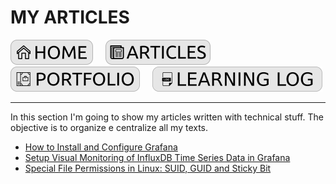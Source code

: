 # MY ARTICLES

[![HOME](../img/button_home.png)](https://github.com/mmmarceleza/My-Learning-Tracker#marcelos-learning-tracker) &nbsp; &nbsp; [![MY ARTICLES](../img/button_article.png)](https://github.com/mmmarceleza/My-Learning-Tracker/blob/master/content/my-articles.md#my-articles) &nbsp; &nbsp; [![PORTFOLIO](../img/button_portfolio.png)](https://github.com/mmmarceleza/My-Learning-Tracker/blob/master/content/portfolio.md#portfolio) &nbsp; &nbsp; [![LEARNING LOG](../img/button_log.png)](https://github.com/mmmarceleza/My-Learning-Tracker/blob/master/content/learning-log.md#learning-log)

***

In this section I'm going to show my articles written with technical stuff. The objective is to organize e centralize all my texts.

 - [How to Install and Configure Grafana](https://linuxhandbook.com/grafana-setup/)
 - [Setup Visual Monitoring of InfluxDB Time Series Data in Grafana](https://linuxhandbook.com/influxdb-grafana-setup/)
 - [Special File Permissions in Linux: SUID, GUID and Sticky Bit](https://linuxhandbook.com/suid-sgid-sticky-bit/)